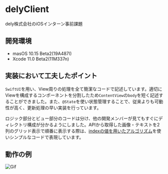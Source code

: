 # delyClient
dely株式会社のiOSインターン事前課題

## 開発環境
- masOS 10.15 Beta2(19A487I)
- Xcode 11.0 Beta2(11M337n)

## 実装において工夫したポイント

`SwiftUI`を用い、View周りの処理を全て簡潔なコードで記述しています。適切にViewを構成するコンポーネントを分割したため`ContentView`の`body`を短く記述することができました。また、`@State`を使い状態管理することで、従来よりも可動性が高く、更新処理の早い実装を行っています。

ロジック部分とビュー部分のコードは分け、他の開発メンバーが見てもすぐにディレクトリ構成が分かるようにしました。APIから取得した画像・テキストを2列のグリッド表示で順番に表示する際は、[indexの値を用いたアルゴリズム](https://github.com/tomu28/delyClient/wiki/%E5%8F%96%E5%BE%97%E3%81%97%E3%81%9F%E7%94%BB%E5%83%8F%E3%82%92%E9%A0%86%E7%95%AA%E3%81%AB%E8%A1%A8%E7%A4%BA%E3%81%99%E3%82%8B%E9%9A%9B%E3%81%AB%E7%94%A8%E3%81%84%E3%81%9F%E3%82%A2%E3%83%AB%E3%82%B4%E3%83%AA%E3%82%BA%E3%83%A0)を使いシンプルなコードで表現しています。

## 動作の例
![Gif](https://user-images.githubusercontent.com/28621480/60521279-f156f400-9d21-11e9-81bb-13f8052aa234.gif)
